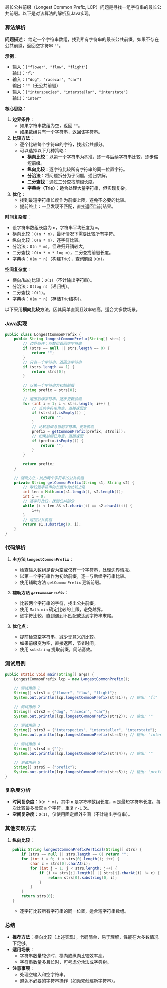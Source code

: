 最长公共前缀（Longest Common Prefix, LCP）问题是寻找一组字符串的最长公共前缀。以下是对该算法的解析及Java实现。

### 算法解析

**问题描述**：
给定一个字符串数组，找到所有字符串的最长公共前缀。如果不存在公共前缀，返回空字符串 `""`。

**示例**：
- 输入：`["flower", "flow", "flight"]`  
  输出：`"fl"`
- 输入：`["dog", "racecar", "car"]`  
  输出：`""`（无公共前缀）
- 输入：`["interspecies", "interstellar", "interstate"]`  
  输出：`"inter"`

**核心思路**：
1. **边界条件**：
    - 如果字符串数组为空，返回 `""`。
    - 如果数组只有一个字符串，返回该字符串。
2. **比较方法**：
    - 逐个比较每个字符串的字符，找出公共部分。
    - 可以选择以下几种策略：
        - **横向比较**：以第一个字符串为基准，逐一与后续字符串比较，逐步缩短前缀。
        - **纵向比较**：逐字符比较所有字符串的同一位置字符。
        - **分治法**：将问题拆分为子问题，递归求解。
        - **二分查找**：通过二分查找前缀长度。
        - **字典树（Trie）**：适合处理大量字符串，但实现复杂。
3. **优化**：
    - 找到最短字符串长度作为前缀上限，避免不必要的比较。
    - 提前终止：一旦发现不匹配，直接返回当前结果。

**时间复杂度**：
- 设字符串数组长度为 `n`，字符串平均长度为 `m`。
- 横向比较：`O(n * m)`，最坏情况下需要比较所有字符。
- 纵向比较：`O(n * m)`，逐字符比较。
- 分治法：`O(n * m)`，但递归开销较大。
- 二分查找：`O(n * m * log m)`，二分查找前缀长度。
- 字典树：`O(m * n)`（构建Trie），查询前缀 `O(m)`。

**空间复杂度**：
- 横向/纵向比较：`O(1)`（不计输出字符串）。
- 分治法：`O(log n)`（递归栈）。
- 二分查找：`O(1)`。
- 字典树：`O(m * n)`（存储Trie结构）。

以下采用**横向比较**方法，因其简单直观且效率较高，适合大多数场景。

### Java实现

```java
public class LongestCommonPrefix {
    public String longestCommonPrefix(String[] strs) {
        // 边界条件：空数组返回空字符串
        if (strs == null || strs.length == 0) {
            return "";
        }
        // 只有一个字符串，返回该字符串
        if (strs.length == 1) {
            return strs[0];
        }
        
        // 以第一个字符串为初始前缀
        String prefix = strs[0];
        
        // 遍历后续字符串，逐步更新前缀
        for (int i = 1; i < strs.length; i++) {
            // 当前字符串为空，直接返回空
            if (strs[i].isEmpty()) {
                return "";
            }
            // 比较前缀与当前字符串，更新前缀
            prefix = getCommonPrefix(prefix, strs[i]);
            // 如果前缀已为空，直接返回
            if (prefix.isEmpty()) {
                return "";
            }
        }
        
        return prefix;
    }
    
    // 辅助方法：找出两个字符串的公共前缀
    private String getCommonPrefix(String s1, String s2) {
        // 取较短字符串的长度作为比较上限
        int len = Math.min(s1.length(), s2.length());
        int i = 0;
        // 逐字符比较，找到公共部分
        while (i < len && s1.charAt(i) == s2.charAt(i)) {
            i++;
        }
        // 返回公共前缀
        return s1.substring(0, i);
    }
}
```

### 代码解析

1. **主方法 `longestCommonPrefix`**：
    - 检查输入数组是否为空或仅有一个字符串，处理边界情况。
    - 以第一个字符串作为初始前缀，逐一与后续字符串比较。
    - 使用辅助方法 `getCommonPrefix` 更新前缀。

2. **辅助方法 `getCommonPrefix`**：
    - 比较两个字符串的字符，找出公共前缀。
    - 使用 `Math.min` 确定比较的上限，避免越界。
    - 逐字符比较，直到遇到不匹配或达到字符串末尾。

3. **优化点**：
    - 提前检查空字符串，减少无意义的比较。
    - 如果前缀变为空，直接返回，节省时间。
    - 使用 `substring` 提取前缀，简洁高效。

### 测试用例

```java
public static void main(String[] args) {
    LongestCommonPrefix lcp = new LongestCommonPrefix();
    
    // 测试用例 1
    String[] strs1 = {"flower", "flow", "flight"};
    System.out.println(lcp.longestCommonPrefix(strs1)); // 输出: "fl"
    
    // 测试用例 2
    String[] strs2 = {"dog", "racecar", "car"};
    System.out.println(lcp.longestCommonPrefix(strs2)); // 输出: ""
    
    // 测试用例 3
    String[] strs3 = {"interspecies", "interstellar", "interstate"};
    System.out.println(lcp.longestCommonPrefix(strs3)); // 输出: "inter"
    
    // 测试用例 4
    String[] strs4 = {""};
    System.out.println(lcp.longestCommonPrefix(strs4)); // 输出: ""
    
    // 测试用例 5
    String[] strs5 = {"prefix"};
    System.out.println(lcp.longestCommonPrefix(strs5)); // 输出: "prefix"
}
```

### 复杂度分析

- **时间复杂度**：`O(n * m)`，其中 `n` 是字符串数组长度，`m` 是最短字符串长度。每次比较最多检查 `m` 个字符，重复 `n-1` 次。
- **空间复杂度**：`O(1)`，仅使用固定额外空间（不计输出字符串）。

### 其他实现方式

1. **纵向比较**：
   ```java
   public String longestCommonPrefixVertical(String[] strs) {
       if (strs == null || strs.length == 0) return "";
       for (int i = 0; i < strs[0].length(); i++) {
           char c = strs[0].charAt(i);
           for (int j = 1; j < strs.length; j++) {
               if (i >= strs[j].length() || strs[j].charAt(i) != c) {
                   return strs[0].substring(0, i);
               }
           }
       }
       return strs[0];
   }
   ```
    - 逐字符比较所有字符串的同一位置，适合短字符串数组。

### 总结

- **推荐方法**：横向比较（上述实现），代码简单，易于理解，性能在大多数情况下足够。
- **适用场景**：
    - 字符串数量较少时，横向或纵向比较效率高。
    - 字符串数量多且长时，可考虑分治法或字典树。
- **注意事项**：
    - 处理空输入和空字符串。
    - 避免不必要的字符串操作（如频繁创建新字符串）。

